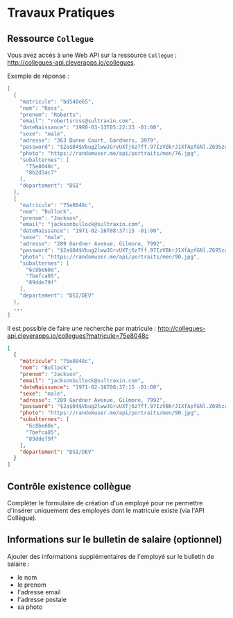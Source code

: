 # Travaux Pratiques


## Ressource `Collegue`

Vous avez accès à une Web API sur la ressource `Collegue` : http://collegues-api.cleverapps.io/collegues.

Exemple de réponse :

```java
[
  {
    "matricule": "bd540e65",
    "nom": "Ross",
    "prenom": "Roberts",
    "email": "robertsross@sultraxin.com",
    "dateNaissance": "1980-03-13T05:22:33 -01:00",
    "sexe": "male",
    "adresse": "363 Dunne Court, Gardners, 3979",
    "password": "$2a$04$Vbug2lwwJGrvUXTj6z7ff.97IzVBkrJ1XfApfGNl.Z695zqcnPYra",
    "photo": "https://randomuser.me/api/portraits/men/76.jpg",
    "subalternes": [
      "75e8048c",
      "8b2d3ac7"
    ],
    "departement": "DSI"
  },
  {
    "matricule": "75e8048c",
    "nom": "Bullock",
    "prenom": "Jackson",
    "email": "jacksonbullock@sultraxin.com",
    "dateNaissance": "1971-02-16T08:37:15 -01:00",
    "sexe": "male",
    "adresse": "289 Gardner Avenue, Gilmore, 7992",
    "password": "$2a$04$Vbug2lwwJGrvUXTj6z7ff.97IzVBkrJ1XfApfGNl.Z695zqcnPYra",
    "photo": "https://randomuser.me/api/portraits/men/90.jpg",
    "subalternes": [
      "6c8be60e",
      "7befca85",
      "89dde79f"
    ],
    "departement": "DSI/DEV"
  },
  ...
]
```

Il est possible de faire une recherche par matricule : http://collegues-api.cleverapps.io/collegues?matricule=75e8048c

```json
[
  {
    "matricule": "75e8048c",
    "nom": "Bullock",
    "prenom": "Jackson",
    "email": "jacksonbullock@sultraxin.com",
    "dateNaissance": "1971-02-16T08:37:15 -01:00",
    "sexe": "male",
    "adresse": "289 Gardner Avenue, Gilmore, 7992",
    "password": "$2a$04$Vbug2lwwJGrvUXTj6z7ff.97IzVBkrJ1XfApfGNl.Z695zqcnPYra",
    "photo": "https://randomuser.me/api/portraits/men/90.jpg",
    "subalternes": [
      "6c8be60e",
      "7befca85",
      "89dde79f"
    ],
    "departement": "DSI/DEV"
  }
]
```

## Contrôle existence collègue

Compléter le formulaire de création d'un employé pour ne permettre d'insérer uniquement des employés dont le matricule existe (via l'API Collègue).

## Informations sur le bulletin de salaire (optionnel)

Ajouter des informations supplémentaires de l'employé sur le bulletin de salaire :
* le nom
* le prenom
* l'adresse email
* l'adresse postale
* sa photo

